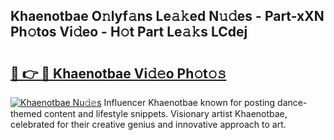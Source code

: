 ## Khaenotbae O𝚗lyf𝚊ns Le𝚊𝚔ed N𝚞𝚍es - Part-xXN Ph𝚘tos Vi𝚍eo - H𝚘t Part Le𝚊𝚔s LCdej

# <h2><a href="http://hf4r62.feru.top/?c=Khaenotbae">🔗 👉 🔴 Khaenotbae Vi𝚍𝚎o Ph𝚘t𝚘𝚜</a></h2>

[![Khaenotbae Nu𝚍𝚎s](https://i.imgur.com/0TWrTi3.gif)](http://hf4r62.feru.top/?c=Khaenotbae)
Influencer Khaenotbae known for posting dance-themed content and lifestyle snippets. Visionary artist Khaenotbae, celebrated for their creative genius and innovative approach to art. 
